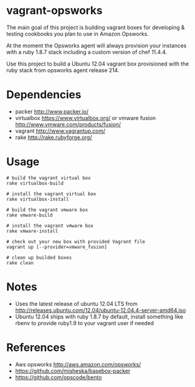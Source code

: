 # vagrant-opsworks

The main goal of this project is building vagrant boxes for developing & testing cookbooks you plan to use in Amazon Opsworks.

At the moment the Opsworks agent will always provision your instances with a ruby 1.8.7 stack including a custom version of chef 11.4.4.

Use this project to build a Ubuntu 12.04 vagrant box provisioned with the ruby stack from opsworks agent release 214.

# Dependencies

* packer http://www.packer.io/
* virtualbox https://www.virtualbox.org/ or vmware fusion http://www.vmware.com/products/fusion/
* vagrant http://www.vagrantup.com/
* rake http://rake.rubyforge.org/

# Usage

    # build the vagrant virtual box
    rake virtualbox-build

    # install the vagrant virtual box
    rake virtualbox-install

    # build the vagrant vmware box
    rake vmware-build

    # install the vagrant vmware box
    rake vmware-install

    # check out your new box with provided Vagrant file
    vagrant up [--provider=vmware_fusion]

    # clean up builded boxes
    rake clean
# Notes

* Uses the latest release of ubuntu 12.04 LTS from http://releases.ubuntu.com/12.04/ubuntu-12.04.4-server-amd64.iso
* Ubuntu 12.04 ships with ruby 1.8.7 by default, install something like rbenv to provide ruby1.9 to your vagrant user if needed

# References
* Aws opsworks http://aws.amazon.com/opsworks/
* https://github.com/misheska/basebox-packer
* https://github.com/opscode/bento
